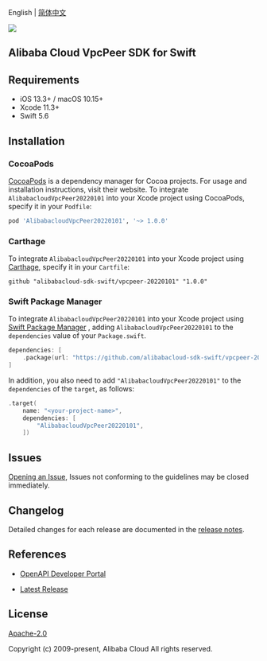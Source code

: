 English | [简体中文](README-CN.md)

![](https://aliyunsdk-pages.alicdn.com/icons/AlibabaCloud.svg)

## Alibaba Cloud VpcPeer SDK for Swift

## Requirements

- iOS 13.3+ / macOS 10.15+
- Xcode 11.3+
- Swift 5.6

## Installation

### CocoaPods

[CocoaPods](https://cocoapods.org) is a dependency manager for Cocoa projects. For usage and installation instructions, visit their website. To integrate `AlibabacloudVpcPeer20220101` into your Xcode project using CocoaPods, specify it in your `Podfile`:

```ruby
pod 'AlibabacloudVpcPeer20220101', '~> 1.0.0'
```

### Carthage

To integrate `AlibabacloudVpcPeer20220101` into your Xcode project using [Carthage](https://github.com/Carthage/Carthage), specify it in your `Cartfile`:

```ogdl
github "alibabacloud-sdk-swift/vpcpeer-20220101" "1.0.0"
```

### Swift Package Manager

To integrate `AlibabacloudVpcPeer20220101` into your Xcode project using [Swift Package Manager](https://swift.org/package-manager/) , adding `AlibabacloudVpcPeer20220101` to the `dependencies` value of your `Package.swift`.

```swift
dependencies: [
    .package(url: "https://github.com/alibabacloud-sdk-swift/vpcpeer-20220101.git", from: "1.0.0")
]
```

In addition, you also need to add `"AlibabacloudVpcPeer20220101"` to the `dependencies` of the `target`, as follows:

```swift
.target(
    name: "<your-project-name>",
    dependencies: [
        "AlibabacloudVpcPeer20220101",
    ])
```

## Issues

[Opening an Issue](https://github.com/alibabacloud-sdk-swift/vpcpeer-20220101/issues/new), Issues not conforming to the guidelines may be closed immediately.

## Changelog

Detailed changes for each release are documented in the [release notes](./ChangeLog.txt).

## References

* [OpenAPI Developer Portal](https://next.api.alibabacloud.com/home)
- [Latest Release](https://github.com/alibabacloud-sdk-swift/vpcpeer-20220101)

## License

[Apache-2.0](http://www.apache.org/licenses/LICENSE-2.0)

Copyright (c) 2009-present, Alibaba Cloud All rights reserved.
